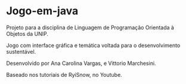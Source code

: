 # Jogo-em-java
Projeto para a disciplina de Linguagem de Programação Orientada à Objetos da UNIP.

Jogo com interface gráfica e temática voltada para o desenvolvimento sustentável.

Desenvolvido por Ana Carolina Vargas, e Vittorio Marchesini.

Baseado nos tutoriais de RyiSnow, no Youtube.
